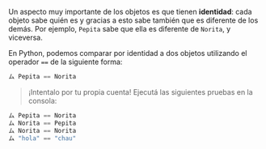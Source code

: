 Un aspecto muy importante de los objetos es que tienen **identidad**: cada objeto sabe quién es y gracias a esto sabe también que es diferente de los demás. Por ejemplo, `Pepita` sabe que ella es diferente de `Norita`, y viceversa.

En Python, podemos comparar por identidad a dos objetos utilizando el operador `==` de la siguiente forma:

```python
ム Pepita == Norita
```

> ¡Intentalo por tu propia cuenta! Ejecutá las siguientes pruebas en la consola:
>
```python
ム Pepita == Norita
ム Norita == Pepita
ム Norita == Norita
ム "hola" == "chau"
```
